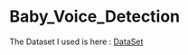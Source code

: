 # Baby_Voice_Detection
The Dataset I used is here : [DataSet](https://github.com/gveres/donateacry-corpus/tree/master)
